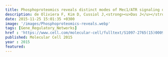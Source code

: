 ```yaml
---
title: Phosphoproteomics reveals distinct modes of Mec1/ATR signaling during DNA replication
description: de Oliviera F, Kim D, Cussiol J,<strong><u>Das J</u></strong>, Jeong M, Doerfler L, Schmidt K, Yu H, Smolka M
date: 2015-11-25 15:01:35 +0300
image: '/images/Phosphoproteomics-reveals.webp'
tags: [Gene_Regulatory_Networks]
href : 'https://www.cell.com/molecular-cell/fulltext/S1097-2765(15)00092-1?_returnURL=https%3A%2F%2Flinkinghub.elsevier.com%2Fretrieve%2Fpii%2FS1097276515000921%3Fshowall%3Dtrue'
published: Molecular Cell 2015
year : 2015
featured:
---
```

